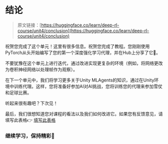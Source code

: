 # 结论

> 原文链接：[https://huggingface.co/learn/deep-rl-course/unit4/conclusion](https://huggingface.co/learn/deep-rl-course/unit4/conclusion)

祝贺您完成了这个单元！这里有很多信息。祝贺您完成了教程。您刚刚使用PyTorch从头开始编写了您的第一个深度强化学习代理，并在Hub上分享了它🥳。

不要犹豫在这个单元上进行迭代，通过改进实现更复杂的环境（例如，将网络更改为卷积神经网络以处理帧作为观察）。

在下一个单元中，我们将学习更多关于Unity MLAgents的知识，通过在Unity环境中训练代理。这样，您将准备好参加AI对AI挑战，您将训练您的代理来参加雪仗和足球比赛。

听起来很有趣吧？下次见！

最后，我们很想知道您对课程的看法以及我们如何改进它。如果您有反馈意见，请填写此表格👉 [填写此表格](https://forms.gle/BzKXWzLAGZESGNaE9)

### 继续学习，保持精彩🤗
